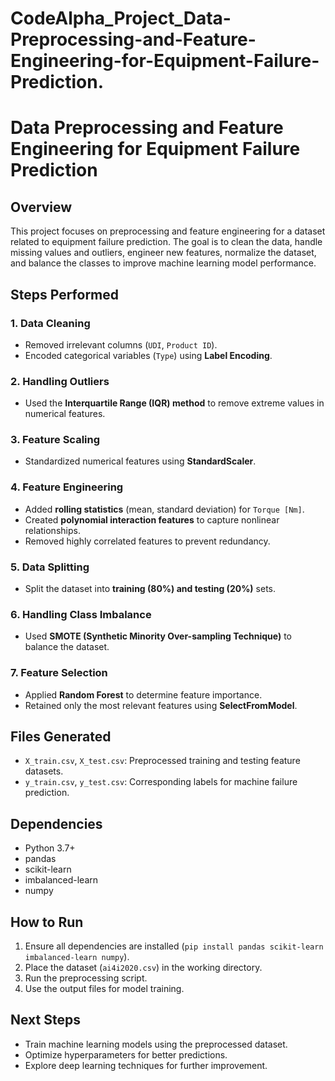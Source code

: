 # CodeAlpha_Project_Data-Preprocessing-and-Feature-Engineering-for-Equipment-Failure-Prediction.
# Data Preprocessing and Feature Engineering for Equipment Failure Prediction

## Overview
This project focuses on preprocessing and feature engineering for a dataset related to equipment failure prediction. The goal is to clean the data, handle missing values and outliers, engineer new features, normalize the dataset, and balance the classes to improve machine learning model performance.

## Steps Performed

### 1. Data Cleaning
- Removed irrelevant columns (`UDI`, `Product ID`).
- Encoded categorical variables (`Type`) using **Label Encoding**.

### 2. Handling Outliers
- Used the **Interquartile Range (IQR) method** to remove extreme values in numerical features.

### 3. Feature Scaling
- Standardized numerical features using **StandardScaler**.

### 4. Feature Engineering
- Added **rolling statistics** (mean, standard deviation) for `Torque [Nm]`.
- Created **polynomial interaction features** to capture nonlinear relationships.
- Removed highly correlated features to prevent redundancy.

### 5. Data Splitting
- Split the dataset into **training (80%) and testing (20%)** sets.

### 6. Handling Class Imbalance
- Used **SMOTE (Synthetic Minority Over-sampling Technique)** to balance the dataset.

### 7. Feature Selection
- Applied **Random Forest** to determine feature importance.
- Retained only the most relevant features using **SelectFromModel**.

## Files Generated
- `X_train.csv`, `X_test.csv`: Preprocessed training and testing feature datasets.
- `y_train.csv`, `y_test.csv`: Corresponding labels for machine failure prediction.

## Dependencies
- Python 3.7+
- pandas
- scikit-learn
- imbalanced-learn
- numpy

## How to Run
1. Ensure all dependencies are installed (`pip install pandas scikit-learn imbalanced-learn numpy`).
2. Place the dataset (`ai4i2020.csv`) in the working directory.
3. Run the preprocessing script.
4. Use the output files for model training.

## Next Steps
- Train machine learning models using the preprocessed dataset.
- Optimize hyperparameters for better predictions.
- Explore deep learning techniques for further improvement.


